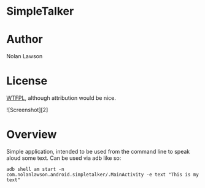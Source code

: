 SimpleTalker
=========

Author
======
Nolan Lawson

License
=======
[WTFPL][1], although attribution would be nice.

![Screenshot][2]

Overview
========
Simple application, intended to be used from the command line to speak aloud some text.  Can be used via adb like so:

```
adb shell am start -n com.nolanlawson.android.simpletalker/.MainActivity -e text "This is my text"
```

[1]: http://sam.zoy.org/wtfpl/
